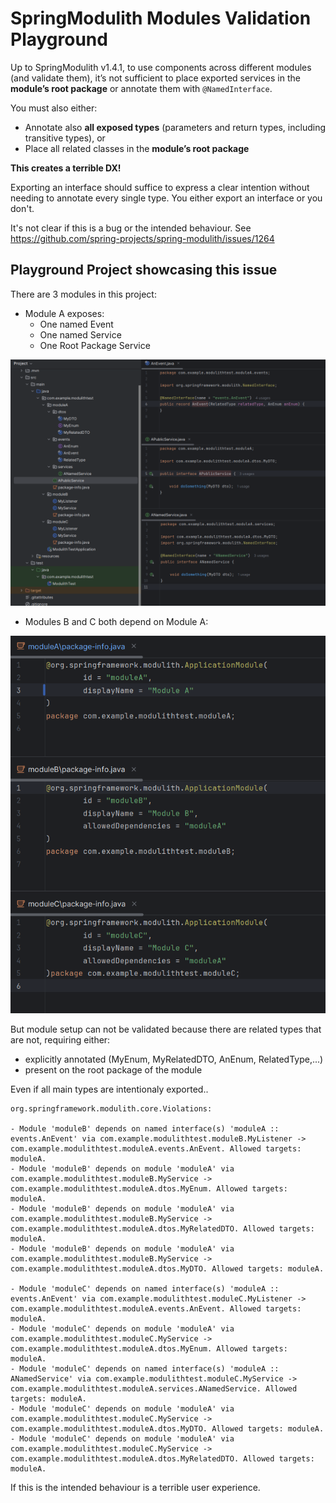 # SpringModulith Modules Validation Playground

Up to SpringModulith v1.4.1, to use components across different modules (and validate them), it’s not sufficient to place exported services in the **module’s root package** or annotate them with `@NamedInterface`.

You must also either:
- Annotate also **all exposed types** (parameters and return types, including transitive types), or
- Place all related classes in the **module’s root package**

**This creates a terrible DX!**

Exporting an interface should suffice to express a clear intention without needing to annotate every single type. You either export an interface or you don't.

It's not clear if this is a bug or the intended behaviour. See
https://github.com/spring-projects/spring-modulith/issues/1264

## Playground Project showcasing this issue

There are 3 modules in this project:
- Module A exposes:
  - One named Event
  - One named Service
  - One Root Package Service

![Project Screenshot](./project-screenshot.png)

- Modules B and C both depend on Module A:

![Module B and C depend on Module A](./modules-screenshot.png)

But module setup can not be validated because there are related types that are not, requiring either:

- explicitly annotated (MyEnum, MyRelatedDTO, AnEnum, RelatedType,...)
- present on the root package of the module

Even if all main types are intentionaly exported..

```log
org.springframework.modulith.core.Violations: 

- Module 'moduleB' depends on named interface(s) 'moduleA :: events.AnEvent' via com.example.modulithtest.moduleB.MyListener -> com.example.modulithtest.moduleA.events.AnEvent. Allowed targets: moduleA.
- Module 'moduleB' depends on module 'moduleA' via com.example.modulithtest.moduleB.MyService -> com.example.modulithtest.moduleA.dtos.MyEnum. Allowed targets: moduleA.
- Module 'moduleB' depends on module 'moduleA' via com.example.modulithtest.moduleB.MyService -> com.example.modulithtest.moduleA.dtos.MyRelatedDTO. Allowed targets: moduleA.
- Module 'moduleB' depends on module 'moduleA' via com.example.modulithtest.moduleB.MyService -> com.example.modulithtest.moduleA.dtos.MyDTO. Allowed targets: moduleA.

- Module 'moduleC' depends on named interface(s) 'moduleA :: events.AnEvent' via com.example.modulithtest.moduleC.MyListener -> com.example.modulithtest.moduleA.events.AnEvent. Allowed targets: moduleA.
- Module 'moduleC' depends on module 'moduleA' via com.example.modulithtest.moduleC.MyService -> com.example.modulithtest.moduleA.dtos.MyEnum. Allowed targets: moduleA.
- Module 'moduleC' depends on named interface(s) 'moduleA :: ANamedService' via com.example.modulithtest.moduleC.MyService -> com.example.modulithtest.moduleA.services.ANamedService. Allowed targets: moduleA.
- Module 'moduleC' depends on module 'moduleA' via com.example.modulithtest.moduleC.MyService -> com.example.modulithtest.moduleA.dtos.MyDTO. Allowed targets: moduleA.
- Module 'moduleC' depends on module 'moduleA' via com.example.modulithtest.moduleC.MyService -> com.example.modulithtest.moduleA.dtos.MyRelatedDTO. Allowed targets: moduleA.
```

If this is the intended behaviour is a terrible user experience.
